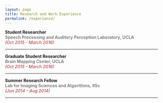 ```yaml
---
layout: page
title: Research and Work Experience
permalink: /experience/
---
```


**Student Researcher**  
**<span style="color:grey">Speech Processing and Auditory Perception Laboratory, UCLA</span>**  
*<span style="color:brown">(Oct 2015 - March 2016)</span>*  

---

**Graduate Student Researcher**  
**<span style="color:grey">Brain Mapping Center, UCLA</span>**  
*<span style="color:brown">(Oct 2015 - March 2016)</span>*  

---

**Summer Research Fellow**  
**<span style="color:grey">Lab for Imaging Sciences and Algorithms, IISc</span>**  
*<span style="color:brown">(Jun 2014 - Aug 2014)</span>*

---

